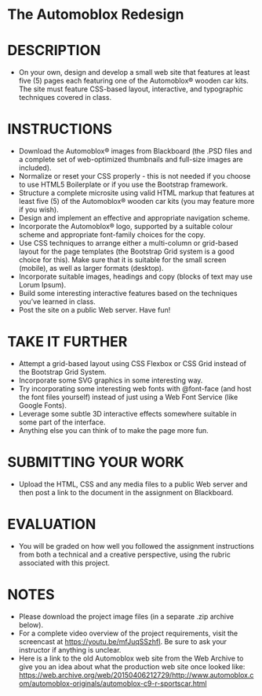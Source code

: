 # The Automoblox Redesign

# DESCRIPTION

- On your own, design and develop a small web site that features at least five (5) pages each featuring one of the Automoblox® wooden car kits. The site must feature CSS-based layout, interactive, and typographic techniques covered in class.

# INSTRUCTIONS

- Download the Automoblox® images from Blackboard (the .PSD files and a complete set of web-optimized thumbnails and full-size images are included).
- Normalize or reset your CSS properly - this is not needed if you choose to use HTML5 Boilerplate or if you use the Bootstrap framework.
- Structure a complete microsite using valid HTML markup that features at least five (5) of the Automoblox® wooden car kits (you may feature more if you wish).
- Design and implement an effective and appropriate navigation scheme.
- Incorporate the Automoblox® logo, supported by a suitable colour scheme and appropriate font-family choices for the copy.
- Use CSS techniques to arrange either a multi-column or grid-based layout for the page templates (the Bootstrap Grid system is a good choice for this). Make sure that it is suitable for the small screen (mobile), as well as larger formats (desktop).
- Incorporate suitable images, headings and copy (blocks of text may use Lorum Ipsum).
- Build some interesting interactive features based on the techniques you’ve learned in class.
- Post the site on a public Web server.
  Have fun!

# TAKE IT FURTHER

- Attempt a grid-based layout using CSS Flexbox or CSS Grid instead of the Bootstrap Grid System.
- Incorporate some SVG graphics in some interesting way.
- Try incorporating some interesting web fonts with @font-face (and host the font files yourself) instead of just using a Web Font Service (like Google Fonts).
- Leverage some subtle 3D interactive effects somewhere suitable in some part of the interface.
- Anything else you can think of to make the page more fun.

# SUBMITTING YOUR WORK

- Upload the HTML, CSS and any media files to a public Web server and then post a link to the document in the assignment on Blackboard.

# EVALUATION

- You will be graded on how well you followed the assignment instructions from both a technical and a creative perspective, using the rubric associated with this project.

# NOTES

- Please download the project image files (in a separate .zip archive below).
- For a complete video overview of the project requirements, visit the screencast at https://youtu.be/mfJuqSSzhfI. Be sure to ask your instructor if anything is unclear.
- Here is a link to the old Automoblox web site from the Web Archive to give you an idea about what the production web site once looked like: https://web.archive.org/web/20150406212729/http://www.automoblox.com/automoblox-originals/automoblox-c9-r-sportscar.html
